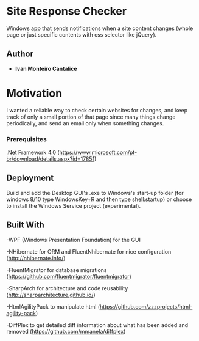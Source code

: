 # Site Response Checker

Windows app that sends notifications when a site content changes (whole page or just specific contents with css selector like jQuery). 

## Author

* **Ivan Monteiro Cantalice**

# Motivation

I wanted a reliable way to check certain websites for changes, and keep track of only a small portion of that page since many things change periodically, and send an email only when something changes.

### Prerequisites

.Net Framework 4.0 (https://www.microsoft.com/pt-br/download/details.aspx?id=17851)

## Deployment

Build and add the Desktop GUI's .exe to Windows's start-up folder (for windows 8/10 type WindowsKey+R and then type shell:startup) or choose to install the Windows Service project (experimental).

## Built With

-WPF (Windows Presentation Foundation) for the GUI

-NHibernate for ORM and FluentNhibernate for nice configuration (http://nhibernate.info/)

-FluentMigrator for database migrations (https://github.com/fluentmigrator/fluentmigrator)

-SharpArch for architecture and code reusability (http://sharparchitecture.github.io/)

-HtmlAgilityPack to manipulate html (https://github.com/zzzprojects/html-agility-pack)

-DiffPlex to get detailed diff information about what has been added and removed (https://github.com/mmanela/diffplex)
